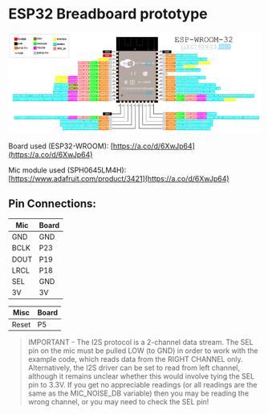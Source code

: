 # ESP32 Breadboard prototype

![ESP32-WROOM Pinout](media\ESP-WROOM-32-Pinout.jpg)

Board used (ESP32-WROOM): [https://a.co/d/6XwJp64](https://a.co/d/6XwJp64)

Mic module used (SPH0645LM4H): [https://www.adafruit.com/product/3421](https://a.co/d/6XwJp64)

## Pin Connections:

| Mic  | Board |
| ---- | ----- |
| GND  | GND   |
| BCLK | P23   |
| DOUT | P19   |
| LRCL | P18   |
| SEL  | GND   |
| 3V   | 3V    |

| Misc  | Board |
| ----- | ----- |
| Reset | P5    |

> IMPORTANT - The I2S protocol is a 2-channel data stream. The SEL pin on the mic must be pulled LOW (to GND) in order to work with the example code, which reads data from the RIGHT CHANNEL only. Alternatively, the I2S driver can be set to read from left channel, although it remains unclear whether this would involve tying the SEL pin to 3.3V. If you get no appreciable readings (or all readings are the same as the MIC_NOISE_DB variable) then you may be reading the wrong channel, or you may need to check the SEL pin!

